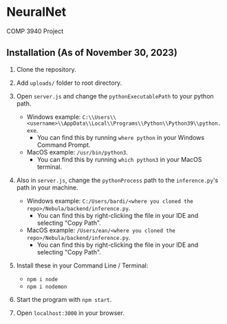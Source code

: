 # NeuralNet

COMP 3940 Project

## Installation (As of November 30, 2023)

1. Clone the repository.

2. Add `uploads/` folder to root directory.

3. Open `server.js` and change the `pythonExecutablePath` to your python path.
    - Windows example: `C:\\Users\\<username>\\AppData\\Local\\Programs\\Python\\Python39\\python.exe`.
      - You can find this by running `where python` in your Windows Command Prompt.
    - MacOS example: `/usr/bin/python3`.
      - You can find this by running `which python3` in your MacOS terminal.
  
4. Also in `server.js`, change the `pythonProcess` path to the `inference.py`'s path in your machine.
    - Windows example: `C:/Users/bardi/<where you cloned the repo>/Nebula/backend/inference.py`.
      - You can find this by right-clicking the file in your IDE and selecting "Copy Path".
    - MacOS example: `/Users/ean/<where you cloned the repo>/Nebula/backend/inference.py`.
      - You can find this by right-clicking the file in your IDE and selecting "Copy Path".

5. Install these in your Command Line / Terminal:
    - `npm i node`
    - `npm i nodemon`

6. Start the program with `npm start`.

7. Open `localhost:3000` in your browser.
